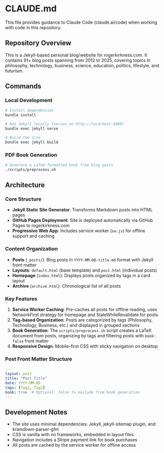 # CLAUDE.md

This file provides guidance to Claude Code (claude.ai/code) when working with code in this repository.

## Repository Overview

This is a Jekyll-based personal blog/website for rogerkirkness.com. It contains 91+ blog posts spanning from 2012 to 2025, covering topics in philosophy, technology, business, science, education, politics, lifestyle, and futurism.

## Commands

### Local Development
```bash
# Install dependencies
bundle install

# Run Jekyll locally (serves on http://localhost:4000)
bundle exec jekyll serve

# Build the site
bundle exec jekyll build
```

### PDF Book Generation
```bash
# Generate a LaTeX-formatted book from blog posts
./scripts/preprocess.sh
```

## Architecture

### Core Structure
- **Jekyll Static Site Generator**: Transforms Markdown posts into HTML pages
- **GitHub Pages Deployment**: Site is deployed automatically via GitHub Pages to rogerkirkness.com
- **Progressive Web App**: Includes service worker (`sw.js`) for offline support and caching

### Content Organization
- **Posts** (`_posts/`): Blog posts in `YYYY-MM-DD-title.md` format with Jekyll front matter
- **Layouts**: `default.html` (base template) and `post.html` (individual posts)
- **Homepage** (`index.html`): Displays posts organized by tags in a card layout
- **Archive** (`archive.html`): Chronological list of all posts

### Key Features
1. **Service Worker Caching**: Pre-caches all posts for offline reading, uses NetworkFirst strategy for homepage and StaleWhileRevalidate for posts
2. **Tag-based Organization**: Posts are categorized by tags (Philosophy, Technology, Business, etc.) and displayed in grouped sections
3. **Book Generation**: The `scripts/preprocess.sh` script creates a LaTeX document from posts, organizing by tags and filtering posts with `book: false` front matter
4. **Responsive Design**: Mobile-first CSS with sticky navigation on desktop

### Post Front Matter Structure
```yaml
---
layout: post
title: "Post Title"
date: YYYY-MM-DD
tags: [Tag1, Tag2]
book: true  # Optional: false to exclude from book generation
---
```

## Development Notes
- The site uses minimal dependencies: Jekyll, jekyll-sitemap plugin, and kramdown-parser-gfm
- CSS is vanilla with no frameworks, embedded in layout files
- Navigation includes a Stripe payment link for book purchases
- All posts are cached by the service worker for offline access